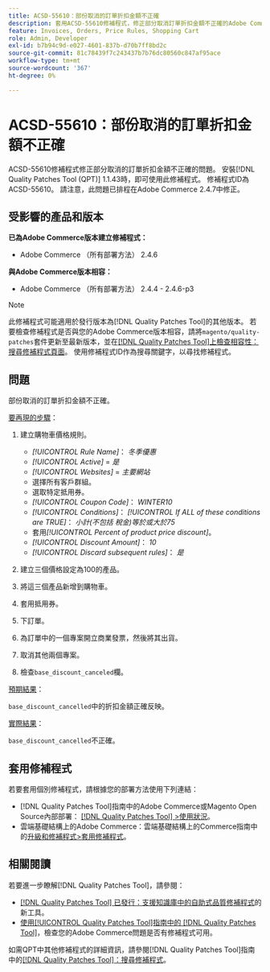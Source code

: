 ```yaml
---
title: ACSD-55610：部份取消的訂單折扣金額不正確
description: 套用ACSD-55610修補程式，修正部分取消訂單折扣金額不正確的Adobe Commerce問題。
feature: Invoices, Orders, Price Rules, Shopping Cart
role: Admin, Developer
exl-id: b7b94c9d-e027-4601-837b-d70b7ff8bd2c
source-git-commit: 81c78439f7c243437b7b76dc80560c847af95ace
workflow-type: tm+mt
source-wordcount: '367'
ht-degree: 0%

---
```


# ACSD-55610：部份取消的訂單折扣金額不正確

ACSD-55610修補程式修正部分取消的訂單折扣金額不正確的問題。 安裝[!DNL Quality Patches Tool (QPT)] 1.1.43時，即可使用此修補程式。 修補程式ID為ACSD-55610。 請注意，此問題已排程在Adobe Commerce 2.4.7中修正。

## 受影響的產品和版本

**已為Adobe Commerce版本建立修補程式：**

* Adobe Commerce （所有部署方法） 2.4.6

**與Adobe Commerce版本相容：**

* Adobe Commerce （所有部署方法） 2.4.4 - 2.4.6-p3

>[!NOTE]
>
>此修補程式可能適用於發行版本為[!DNL Quality Patches Tool]的其他版本。 若要檢查修補程式是否與您的Adobe Commerce版本相容，請將`magento/quality-patches`套件更新至最新版本，並在[[!DNL Quality Patches Tool]上檢查相容性：搜尋修補程式頁面](https://experienceleague.adobe.com/tools/commerce-quality-patches/index.html)。 使用修補程式ID作為搜尋關鍵字，以尋找修補程式。

## 問題

部份取消的訂單折扣金額不正確。

<u>要再現的步驟</u>：

1. 建立購物車價格規則。

   * *[!UICONTROL Rule Name]*： *冬季優惠*
   * *[!UICONTROL Active]* = *是*
   * *[!UICONTROL Websites]* = *主要網站*
   * 選擇所有客戶群組。
   * 選取特定抵用券。
   * *[!UICONTROL Coupon Code]*： *WINTER10*
   * *[!UICONTROL Conditions]*： *[!UICONTROL If ALL of these conditions are TRUE]*： *小計(不包括 稅金)等於或大於75*
   * 套用&#x200B;*[!UICONTROL Percent of product price discount]*。
   * *[!UICONTROL Discount Amount]*： *10*
   * *[!UICONTROL Discard subsequent rules]*： *是*

1. 建立三個價格設定為100的產品。
1. 將這三個產品新增到購物車。
1. 套用抵用券。
1. 下訂單。
1. 為訂單中的一個專案開立商業發票，然後將其出貨。
1. 取消其他兩個專案。
1. 檢查`base_discount_canceled`欄。

<u>預期結果</u>：

`base_discount_cancelled`中的折扣金額正確反映。

<u>實際結果</u>：

`base_discount_cancelled`不正確。

## 套用修補程式

若要套用個別修補程式，請根據您的部署方法使用下列連結：

* [!DNL Quality Patches Tool]指南中的Adobe Commerce或Magento Open Source內部部署： [[!DNL Quality Patches Tool] >使用狀況](/help/tools/quality-patches-tool/usage.md)。
* 雲端基礎結構上的Adobe Commerce：雲端基礎結構上的Commerce指南中的[升級和修補程式>套用修補程式](https://experienceleague.adobe.com/docs/commerce-cloud-service/user-guide/develop/upgrade/apply-patches.html)。

## 相關閱讀

若要進一步瞭解[!DNL Quality Patches Tool]，請參閱：

* [[!DNL Quality Patches Tool] 已發行：支援知識庫中的自助式品質修補程式](https://experienceleague.adobe.com/en/docs/commerce-knowledge-base/kb/announcements/commerce-announcements/magento-quality-patches-released-new-tool-to-self-serve-quality-patches)的新工具。
* [使用[!UICONTROL Quality Patches Tool]指南中的 [!DNL Quality Patches Tool]](/help/tools/quality-patches-tool/patches-available-in-qpt/check-patch-for-magento-issue-with-magento-quality-patches.md)，檢查您的Adobe Commerce問題是否有修補程式可用。


如需QPT中其他修補程式的詳細資訊，請參閱[!DNL Quality Patches Tool]指南中的[[!DNL Quality Patches Tool]：搜尋修補程式](https://experienceleague.adobe.com/tools/commerce-quality-patches/index.html)。
